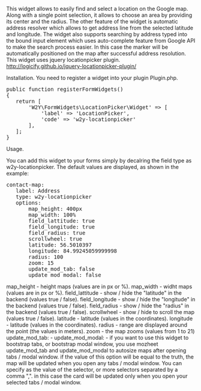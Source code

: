 This widget allows to easily find and select a location on the Google map. Along with a single point selection, it allows to choose an area by providing its center and the radius.
The other feature of the widget is automatic address resolver which allows to get address line from the selected latitude and longitude. The widget also supports searching by address typed into the bound input element which uses auto-complete feature from Google API to make the search process easier. In this case the marker will be automatically positioned on the map after successful address resolution.
This widget uses jquery locationpicker plugin. 
http://logicify.github.io/jquery-locationpicker-plugin/

Installation.
You need to register a widget into your plugin Plugin.php.
<pre>
public function registerFormWidgets()
{
   return [
       'W2Y\FormWidgets\LocationPicker\Widget' => [
           'label' => 'LocationPicker',
           'code' => 'w2y-locationpicker'
       ],
   ];
}
</pre>
Usage.

You can add this widget to your forms simply by decalring the field type as w2y-locationpicker.
The default values are displayed, as shown in the example:
<pre>
contact-map:
   label: Address
   type: w2y-locationpicker
   options: 
       map_height: 400px
       map_width: 100%
       field_lattitude: true
       field_longitude: true
       field_radius: true
       scrollwheel: true
       latitude: 56.5010397
       longitude: 84.99245059999998
       radius: 100
       zoom: 15
       update_mod_tab: false
       update_mod_modal: false
</pre>
map_height - height maps (values are in px or %).
map_width - widht maps (values are in px or %).
field_lattitude - show / hide the "latitude" in the backend (values true / false).
field_longitude - show / hide the "longitude" in the backend (values true / false).
field_radius - show / hide the "radius" in the backend (values true / false).
scrollwheel - show / hide to scroll the map (values true / false).
latitude - latitude (values in the coordinates).
longitude - latitude (values in the coordinates).
radius - range are displayed around the point (the values in meters).
zoom - the map zooms (values from 1 to 21)
update_mod_tab: -
update_mod_modal: -
if you want to use this widget to bootstrap tabs, or bootstrap modal window, you use mozheet update_mod_tab and update_mod_modal to autosize maps after opening tabs / modal window. if the value of this option will be equal to the truth, the map will be updated when you open any tabs / modal window.
You can specify as the value of the selector, or more selectors separated by a comma ",". in this case the card will be updated only when you open your selected tabs / modal window.
